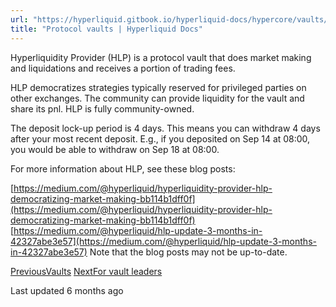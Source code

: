 ```yaml
---
url: "https://hyperliquid.gitbook.io/hyperliquid-docs/hypercore/vaults/protocol-vaults"
title: "Protocol vaults | Hyperliquid Docs"
---
```


Hyperliquidity Provider (HLP) is a protocol vault that does market making and liquidations and receives a portion of trading fees.

HLP democratizes strategies typically reserved for privileged parties on other exchanges. The community can provide liquidity for the vault and share its pnl. HLP is fully community-owned.

The deposit lock-up period is 4 days. This means you can withdraw 4 days after your most recent deposit. E.g., if you deposited on Sep 14 at 08:00, you would be able to withdraw on Sep 18 at 08:00.

For more information about HLP, see these blog posts:

[https://medium.com/@hyperliquid/hyperliquidity-provider-hlp-democratizing-market-making-bb114b1dff0f](https://medium.com/@hyperliquid/hyperliquidity-provider-hlp-democratizing-market-making-bb114b1dff0f) [https://medium.com/@hyperliquid/hlp-update-3-months-in-42327abe3e57](https://medium.com/@hyperliquid/hlp-update-3-months-in-42327abe3e57)
Note that the blog posts may not be up-to-date.

[PreviousVaults](https://hyperliquid.gitbook.io/hyperliquid-docs/hypercore/vaults) [NextFor vault leaders](https://hyperliquid.gitbook.io/hyperliquid-docs/hypercore/vaults/for-vault-leaders)

Last updated 6 months ago